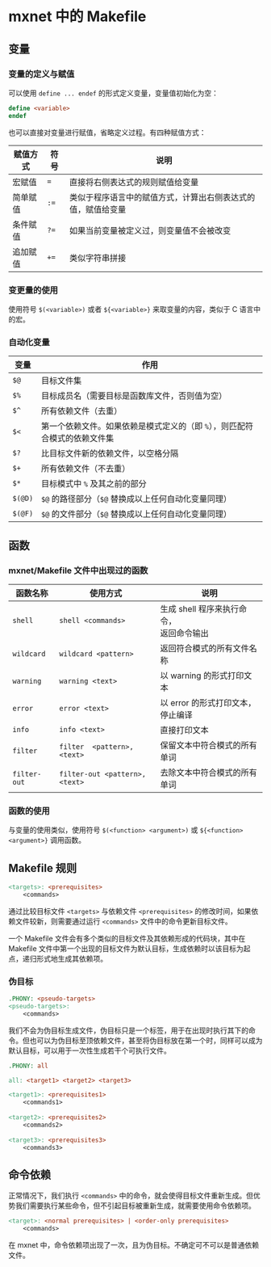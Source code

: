 
# mxnet 中的 Makefile

## 变量

### 变量的定义与赋值

可以使用 `define ... endef` 的形式定义变量，变量值初始化为空：

``` makefile
define <variable>
endef
```

也可以直接对变量进行赋值，省略定义过程。有四种赋值方式：

| 赋值方式 | 符号 | 说明                                                         |
| -------- | ---- | ------------------------------------------------------------ |
| 宏赋值   | `=`  | 直接将右侧表达式的规则赋值给变量                             |
| 简单赋值 | `:=` | 类似于程序语言中的赋值方式，计算出右侧表达式的值，赋值给变量 |
| 条件赋值 | `?=` | 如果当前变量被定义过，则变量值不会被改变                     |
| 追加赋值 | `+=` | 类似字符串拼接                                               |

### 变更量的使用

使用符号 `$(<variable>)` 或者 `${<variable>}` 来取变量的内容，类似于 C 语言中的宏。

### 自动化变量

| 变量    | 作用                                                         |
| ------- | ------------------------------------------------------------ |
| `$@`    | 目标文件集                                                   |
| `$%`    | 目标成员名（需要目标是函数库文件，否则值为空）               |
| `$^`    | 所有依赖文件（去重）                                         |
| `$<`    | 第一个依赖文件。如果依赖是模式定义的（即 `%`），则匹配符合模式的依赖文件集 |
| `$?`    | 比目标文件新的依赖文件，以空格分隔                           |
| `$+`    | 所有依赖文件（不去重）                                       |
| `$*`    | 目标模式中 `%` 及其之前的部分                                |
| `$(@D)` | `$@` 的路径部分（`$@` 替换成以上任何自动化变量同理）         |
| `$(@F)` | `$@` 的文件部分（`$@` 替换成以上任何自动化变量同理）         |

## 函数

### mxnet/Makefile 文件中出现过的函数

| 函数名称     | 使用方式                       | 说明                                        |
| ------------ | ------------------------------ | ------------------------------------------- |
| `shell`      | `shell <commands>`             | 生成 shell 程序来执行命令，<br>返回命令输出 |
| `wildcard`   | `wildcard <pattern>`           | 返回符合模式的所有文件名称                  |
| `warning`    | `warning <text>`               | 以 warning 的形式打印文本                   |
| `error`      | `error <text>`                 | 以 error 的形式打印文本，停止编译           |
| `info`       | `info <text>`                  | 直接打印文本                                |
| `filter`     | `filter  <pattern>, <text>`    | 保留文本中符合模式的所有单词                |
| `filter-out` | `filter-out <pattern>, <text>` | 去除文本中符合模式的所有单词                |

### 函数的使用

与变量的使用类似，使用符号 `$(<function> <argument>)` 或 `${<function> <argument>}` 调用函数。

## Makefile 规则

```makefile
<targets>: <prerequisites>
	<commands>
```

通过比较目标文件 `<targets>` 与依赖文件 `<prerequisites>` 的修改时间，如果依赖文件较新，则需要通过运行 `<commands>` 文件中的命令更新目标文件。

一个 Makefile 文件会有多个类似的目标文件及其依赖形成的代码块，其中在 Makefile 文件中第一个出现的目标文件为默认目标，生成依赖时以该目标为起点，递归形式地生成其依赖项。

### 伪目标

```makefile
.PHONY: <pseudo-targets>
<pseudo-targets>:
	<commands>
```

我们不会为伪目标生成文件，伪目标只是一个标签，用于在出现时执行其下的命令。但也可以为伪目标至顶依赖文件，甚至将伪目标放在第一个时，同样可以成为默认目标，可以用于一次性生成若干个可执行文件。

```makefile
.PHONY: all

all: <target1> <target2> <target3>

<target1>: <prerequisites1>
	<commands1>
	
<target2>: <prerequisites2>
	<commands2>
	
<target3>: <prerequisites3>
	<commands3>
```

## 命令依赖

正常情况下，我们执行 `<commands>` 中的命令，就会使得目标文件重新生成。但优势我们需要执行某些命令，但不引起目标被重新生成，就需要使用命令依赖项。

```makefile
<target>: <normal prerequisites> | <order-only prerequisites>
	<commands>
```

在 mxnet 中，命令依赖项出现了一次，且为伪目标。不确定可不可以是普通依赖文件。